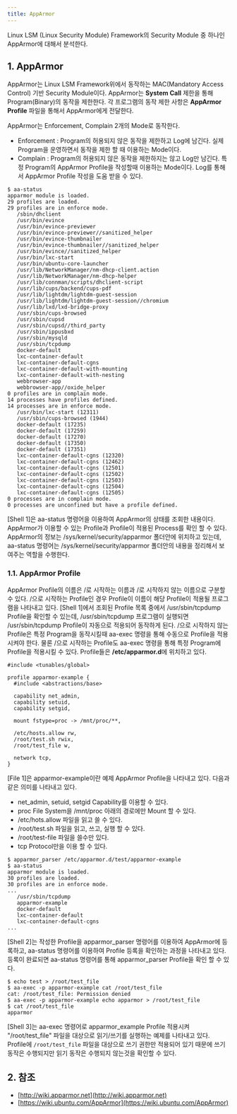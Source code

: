 ```yaml
---
title: AppArmor
---
```


Linux LSM (Linux Security Module) Framework의 Security Module 중 하나인 AppArmor에 대해서 분석한다.

## 1. AppArmor

AppArmor는 Linux LSM Framework위에서 동작하는 MAC(Mandatory Access Control) 기반 Security Module이다. AppArmor는 **System Call** 제한을 통해 Program(Binary)의 동작을 제한한다. 각 프로그램의 동작 제한 사항은 **AppArmor Profile** 파일을 통해서 AppArmor에게 전달한다.

AppArmor는 Enforcement, Complain 2개의 Mode로 동작한다.
* Enforcement : Program의 허용되지 않은 동작을 제한하고 Log에 남긴다. 실제 Program을 운영하면서 동작을 제한 할 때 이용하는 Mode이다.
* Complain : Program의 허용되지 않은 동작을 제한하지는 않고 Log만 남긴다. 특정 Program의 AppArmor Profile을 작성할때 이용하는 Mode이다. Log를 통해서 AppArmor Profile 작성을 도움 받을 수 있다.

```shell {caption="[Shell 1] Apparmor 상태 확인"}
$ aa-status
apparmor module is loaded.
29 profiles are loaded.
29 profiles are in enforce mode.
   /sbin/dhclient
   /usr/bin/evince
   /usr/bin/evince-previewer
   /usr/bin/evince-previewer//sanitized_helper
   /usr/bin/evince-thumbnailer
   /usr/bin/evince-thumbnailer//sanitized_helper
   /usr/bin/evince//sanitized_helper
   /usr/bin/lxc-start
   /usr/bin/ubuntu-core-launcher
   /usr/lib/NetworkManager/nm-dhcp-client.action
   /usr/lib/NetworkManager/nm-dhcp-helper
   /usr/lib/connman/scripts/dhclient-script
   /usr/lib/cups/backend/cups-pdf
   /usr/lib/lightdm/lightdm-guest-session
   /usr/lib/lightdm/lightdm-guest-session//chromium
   /usr/lib/lxd/lxd-bridge-proxy
   /usr/sbin/cups-browsed
   /usr/sbin/cupsd
   /usr/sbin/cupsd//third_party
   /usr/sbin/ippusbxd
   /usr/sbin/mysqld
   /usr/sbin/tcpdump
   docker-default
   lxc-container-default
   lxc-container-default-cgns
   lxc-container-default-with-mounting
   lxc-container-default-with-nesting
   webbrowser-app
   webbrowser-app//oxide_helper
0 profiles are in complain mode.
14 processes have profiles defined.
14 processes are in enforce mode.
   /usr/bin/lxc-start (12311)
   /usr/sbin/cups-browsed (1944)
   docker-default (17235)
   docker-default (17259)
   docker-default (17270)
   docker-default (17350)
   docker-default (17351)
   lxc-container-default-cgns (12320)
   lxc-container-default-cgns (12462)
   lxc-container-default-cgns (12501)
   lxc-container-default-cgns (12502)
   lxc-container-default-cgns (12503)
   lxc-container-default-cgns (12504)
   lxc-container-default-cgns (12505)
0 processes are in complain mode.
0 processes are unconfined but have a profile defined.
```

[Shell 1]은 aa-status 명령어을 이용하여 AppArmor의 상태를 조회한 내용이다. AppArmor가 이용할 수 있는 Profile과 Profile이 적용된 Process를 확인 할 수 있다. AppArmor의 정보는 /sys/kernel/security/apparmor 폴더안에 위치하고 있는데, aa-status 명령어는 /sys/kernel/security/apparmor 폴더안의 내용을 정리해서 보여주는 역할을 수행한다.

### 1.1. AppArmor Profile

AppArmor Profile의 이름은 /로 시작하는 이름과 /로 시작하지 않는 이름으로 구분할 수 있다. /으로 시작하는 Profile인 경우 Profile이 이름이 해당 Profile이 적용될 프로그램을 나타내고 있다. [Shell 1]에서 조회된 Profile 목록 중에서 /usr/sbin/tcpdump Profile을 확인할 수 있는데, /usr/sbin/tcpdump 프로그램이 실행되면 /usr/sbin/tcpdump Profile이 자동으로 적용되어 동작하게 된다. /으로 시작하지 않는 Profile은 특정 Program을 동작시킬때 aa-exec 명령을 통해 수동으로 Profile을 적용시켜야 한다. 물론 /으로 시작하는 Profile도 aa-exec 명령을 통해 특정 Program에 Profile을 적용시킬 수 있다. Profile들은 **/etc/apparmor.d**에 위치하고 있다.

```text {caption="[File 1] /etc/apparmor.d/test/apparmor-example Apparmor Profile", linenos=table}
#include <tunables/global>

profile apparmor-example {
  #include <abstractions/base>

  capability net_admin,
  capability setuid,
  capability setgid,

  mount fstype=proc -> /mnt/proc/**,

  /etc/hosts.allow rw,
  /root/test.sh rwix,
  /root/test_file w,

  network tcp,
}
```

[File 1]은 apparmor-example이란 예제 AppArmor Profile을 나타내고 있다. 다음과 같은 의미를 나타내고 있다.

* net_admin, setuid, setgid Capability를 이용할 수 있다.
* proc File System을 /mnt/proc 아래의 경로에만 Mount 할 수 있다.
* /etc/hots.allow 파일을 읽고 쓸 수 있다.
* /root/test.sh 파일을 읽고, 쓰고, 실행 할 수 있다.
* /root/test-file 파일을 쓸수만 있다.
* tcp Protocol만을 이용 할 수 있다.

```shell {caption="[Shell 2] Apparmor Profile 등록 및 확인"}
$ apparmor_parser /etc/apparmor.d/test/apparmor-example
$ aa-status
apparmor module is loaded.
30 profiles are loaded.
30 profiles are in enforce mode.
...
   /usr/sbin/tcpdump
   apparmor-example
   docker-default
   lxc-container-default
   lxc-container-default-cgns
...
```

[Shell 2]는 작성한 Profile을 apparmor_parser 명령어를 이용하여 AppArmor에 등록하고, aa-status 명령어를 이용하여 Profile 등록을 확인하는 과정을 나타내고 있다. 등록이 완료되면 aa-status 명령어를 통해 apparmor_parser Profile을 확인 할 수 있다.

```shell {caption="[Shell 3] cat, echo 명령어에 Apparmor 적용s"}
$ echo test > /root/test_file
$ aa-exec -p apparmor-example cat /root/test_file
cat: /root/test_file: Permission denied
$ aa-exec -p apparmor-example echo apparmor > /root/test_file
$ cat /root/test_file
apparmor
```

[Shell 3]는 aa-exec 명령어로 apparmor_example Profile 적용시켜 "/root/test_file" 파일을 대상으로 읽기/쓰기를 실행하는 예제를 나타내고 있다. Profile에 `/root/test_file` 파일을 대상으로 쓰기 권한만 적용되어 있기 때문에 쓰기 동작은 수행되지만 읽기 동작은 수행되지 않는것을 확인할 수 있다.

## 2. 참조

* [http://wiki.apparmor.net](http://wiki.apparmor.net)
* [https://wiki.ubuntu.com/AppArmor](https://wiki.ubuntu.com/AppArmor)